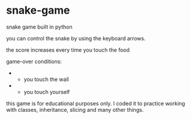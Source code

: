 # snake-game

snake game built in python 

you can control the snake by using the keyboard arrows.

the score increases every time you touch the food

game-over conditions:
  - - you touch the wall
  - - you touch yourself
   
this game is for educational purposes only.
I coded it to practice working with classes, inheritance, slicing and many other things.
